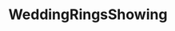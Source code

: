 ---
title: WeddingRingsShowing
crosslinks:
- livven
- gonewild30plus
- Hotwife
- BustyPetite
- openholes
- AmateurAsianGirls
- gonewildcurvy
- gonewildstories
- TittyDrop
---